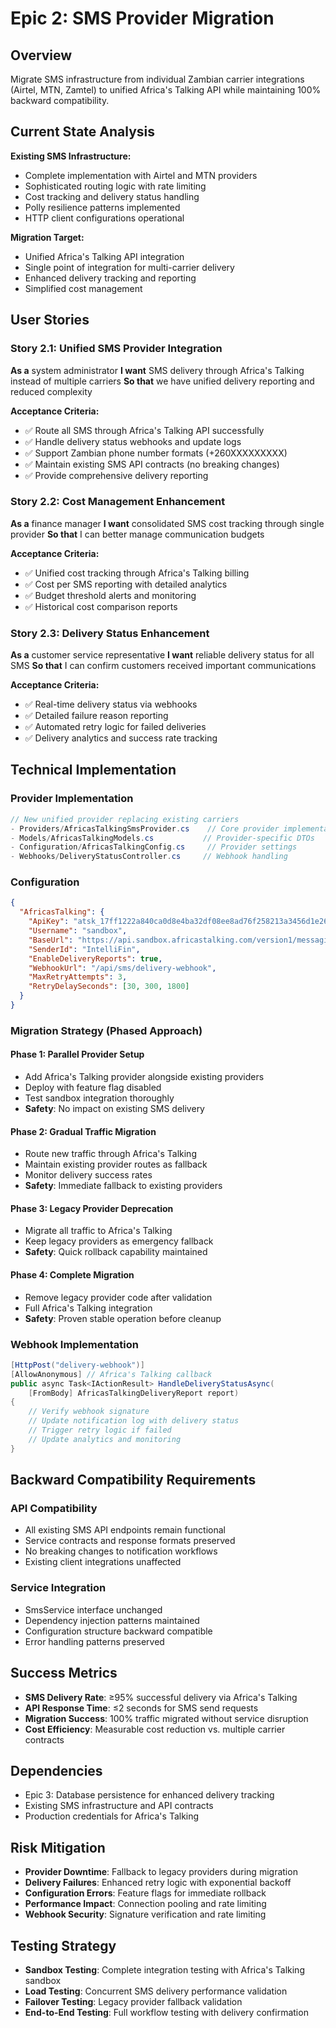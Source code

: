 # Epic 2: SMS Provider Migration

## Overview
Migrate SMS infrastructure from individual Zambian carrier integrations (Airtel, MTN, Zamtel) to unified Africa's Talking API while maintaining 100% backward compatibility.

## Current State Analysis
**Existing SMS Infrastructure:**
- Complete implementation with Airtel and MTN providers
- Sophisticated routing logic with rate limiting
- Cost tracking and delivery status handling
- Polly resilience patterns implemented
- HTTP client configurations operational

**Migration Target:**
- Unified Africa's Talking API integration
- Single point of integration for multi-carrier delivery
- Enhanced delivery tracking and reporting
- Simplified cost management

## User Stories

### Story 2.1: Unified SMS Provider Integration
**As a** system administrator
**I want** SMS delivery through Africa's Talking instead of multiple carriers
**So that** we have unified delivery reporting and reduced complexity

**Acceptance Criteria:**
- ✅ Route all SMS through Africa's Talking API successfully
- ✅ Handle delivery status webhooks and update logs
- ✅ Support Zambian phone number formats (+260XXXXXXXXX)
- ✅ Maintain existing SMS API contracts (no breaking changes)
- ✅ Provide comprehensive delivery reporting

### Story 2.2: Cost Management Enhancement
**As a** finance manager
**I want** consolidated SMS cost tracking through single provider
**So that** I can better manage communication budgets

**Acceptance Criteria:**
- ✅ Unified cost tracking through Africa's Talking billing
- ✅ Cost per SMS reporting with detailed analytics
- ✅ Budget threshold alerts and monitoring
- ✅ Historical cost comparison reports

### Story 2.3: Delivery Status Enhancement
**As a** customer service representative
**I want** reliable delivery status for all SMS
**So that** I can confirm customers received important communications

**Acceptance Criteria:**
- ✅ Real-time delivery status via webhooks
- ✅ Detailed failure reason reporting
- ✅ Automated retry logic for failed deliveries
- ✅ Delivery analytics and success rate tracking

## Technical Implementation

### Provider Implementation
```csharp
// New unified provider replacing existing carriers
- Providers/AfricasTalkingSmsProvider.cs    // Core provider implementation
- Models/AfricasTalkingModels.cs           // Provider-specific DTOs
- Configuration/AfricasTalkingConfig.cs     // Provider settings
- Webhooks/DeliveryStatusController.cs     // Webhook handling
```

### Configuration
```json
{
  "AfricasTalking": {
    "ApiKey": "atsk_17ff1222a840ca0d8e4ba32df08ee8ad76f258213a3456d1e2649006f43b2bcc0b8fe5e5",
    "Username": "sandbox",
    "BaseUrl": "https://api.sandbox.africastalking.com/version1/messaging",
    "SenderId": "IntelliFin",
    "EnableDeliveryReports": true,
    "WebhookUrl": "/api/sms/delivery-webhook",
    "MaxRetryAttempts": 3,
    "RetryDelaySeconds": [30, 300, 1800]
  }
}
```

### Migration Strategy (Phased Approach)

#### Phase 1: Parallel Provider Setup
- Add Africa's Talking provider alongside existing providers
- Deploy with feature flag disabled
- Test sandbox integration thoroughly
- **Safety**: No impact on existing SMS delivery

#### Phase 2: Gradual Traffic Migration
- Route new traffic through Africa's Talking
- Maintain existing provider routes as fallback
- Monitor delivery success rates
- **Safety**: Immediate fallback to existing providers

#### Phase 3: Legacy Provider Deprecation
- Migrate all traffic to Africa's Talking
- Keep legacy providers as emergency fallback
- **Safety**: Quick rollback capability maintained

#### Phase 4: Complete Migration
- Remove legacy provider code after validation
- Full Africa's Talking integration
- **Safety**: Proven stable operation before cleanup

### Webhook Implementation
```csharp
[HttpPost("delivery-webhook")]
[AllowAnonymous] // Africa's Talking callback
public async Task<IActionResult> HandleDeliveryStatusAsync(
    [FromBody] AfricasTalkingDeliveryReport report)
{
    // Verify webhook signature
    // Update notification log with delivery status
    // Trigger retry logic if failed
    // Update analytics and monitoring
}
```

## Backward Compatibility Requirements

### API Compatibility
- All existing SMS API endpoints remain functional
- Service contracts and response formats preserved
- No breaking changes to notification workflows
- Existing client integrations unaffected

### Service Integration
- SmsService interface unchanged
- Dependency injection patterns maintained
- Configuration structure backward compatible
- Error handling patterns preserved

## Success Metrics
- **SMS Delivery Rate**: ≥95% successful delivery via Africa's Talking
- **API Response Time**: ≤2 seconds for SMS send requests
- **Migration Success**: 100% traffic migrated without service disruption
- **Cost Efficiency**: Measurable cost reduction vs. multiple carrier contracts

## Dependencies
- Epic 3: Database persistence for enhanced delivery tracking
- Existing SMS infrastructure and API contracts
- Production credentials for Africa's Talking

## Risk Mitigation
- **Provider Downtime**: Fallback to legacy providers during migration
- **Delivery Failures**: Enhanced retry logic with exponential backoff
- **Configuration Errors**: Feature flags for immediate rollback
- **Performance Impact**: Connection pooling and rate limiting
- **Webhook Security**: Signature verification and rate limiting

## Testing Strategy
- **Sandbox Testing**: Complete integration testing with Africa's Talking sandbox
- **Load Testing**: Concurrent SMS delivery performance validation
- **Failover Testing**: Legacy provider fallback validation
- **End-to-End Testing**: Full workflow testing with delivery confirmation
